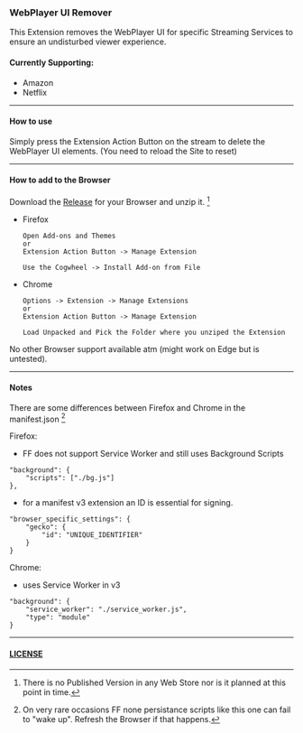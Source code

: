 ### WebPlayer UI Remover

This Extension removes the WebPlayer UI for specific Streaming Services to ensure an undisturbed viewer experience.

#### Currently Supporting:

-   Amazon
-   Netflix

---

#### How to use

Simply press the Extension Action Button on the stream to delete the WebPlayer UI elements.
(You need to reload the Site to reset)

---

#### How to add to the Browser

Download the [Release](https://github.com/m-grohs/WPUIREM/releases) for your Browser and unzip it. [^1]

-   Firefox

    ```
    Open Add-ons and Themes
    or
    Extension Action Button -> Manage Extension

    Use the Cogwheel -> Install Add-on from File
    ```

-   Chrome

    ```
    Options -> Extension -> Manage Extensions
    or
    Extension Action Button -> Manage Extension

    Load Unpacked and Pick the Folder where you unziped the Extension
    ```

No other Browser support available atm (might work on Edge but is untested).

---

#### Notes

There are some differences between Firefox and Chrome in the manifest.json [^2]

Firefox:

-   FF does not support Service Worker and still uses Background Scripts

```
"background": {
	"scripts": ["./bg.js"]
},
```

-   for a manifest v3 extension an ID is essential for signing.

```
"browser_specific_settings": {
	"gecko": {
		"id": "UNIQUE_IDENTIFIER"
	}
}
```

Chrome:

-   uses Service Worker in v3

```
"background": {
	"service_worker": "./service_worker.js",
	"type": "module"
}
```

---

#### [LICENSE]()

[^1]: There is no Published Version in any Web Store nor is it planned at this point in time.
[^2]: On very rare occasions FF none persistance scripts like this one can fail to "wake up". Refresh the Browser if that happens.
